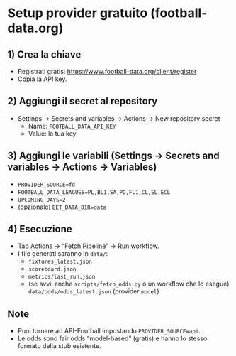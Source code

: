 # Setup provider gratuito (football-data.org)

## 1) Crea la chiave
- Registrati gratis: https://www.football-data.org/client/register
- Copia la API key.

## 2) Aggiungi il secret al repository
- Settings → Secrets and variables → Actions → New repository secret
  - Name: `FOOTBALL_DATA_API_KEY`
  - Value: la tua key

## 3) Aggiungi le variabili (Settings → Secrets and variables → Actions → Variables)
- `PROVIDER_SOURCE=fd`
- `FOOTBALL_DATA_LEAGUES=PL,BL1,SA,PD,FL1,CL,EL,ECL`
- `UPCOMING_DAYS=2`
- (opzionale) `BET_DATA_DIR=data`

## 4) Esecuzione
- Tab Actions → “Fetch Pipeline” → Run workflow.
- I file generati saranno in `data/`:
  - `fixtures_latest.json`
  - `scoreboard.json`
  - `metrics/last_run.json`
  - (se avvii anche `scripts/fetch_odds.py` o un workflow che lo esegue) `data/odds/odds_latest.json` (provider `model`)

## Note
- Puoi tornare ad API-Football impostando `PROVIDER_SOURCE=api`.
- Le odds sono fair odds “model-based” (gratis) e hanno lo stesso formato della stub esistente.

